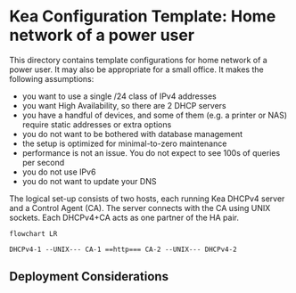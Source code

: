 Kea Configuration Template: Home network of a power user
========================================================

This directory contains template configurations for home network of a power user.
It may also be appropriate for a small office. It makes the following assumptions:

- you want to use a single /24 class of IPv4 addresses
- you want High Availability, so there are 2 DHCP servers
- you have a handful of devices, and some of them (e.g. a printer or NAS) require
  static addresses or extra options
- you do not want to be bothered with database management
- the setup is optimized for minimal-to-zero maintenance
- performance is not an issue. You do not expect to see 100s of queries per second
- you do not use IPv6
- you do not want to update your DNS

The logical set-up consists of two hosts, each running Kea DHCPv4 server and a Control
Agent (CA). The server connects with the CA using UNIX sockets. Each DHCPv4+CA acts
as one partner of the HA pair.

```mermaid
flowchart LR

DHCPv4-1 --UNIX--- CA-1 ==http=== CA-2 --UNIX--- DHCPv4-2
```

Deployment Considerations
-------------------------
